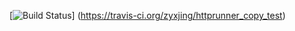 [![Build Status](https://travis-ci.org/zyxjing/httprunner_copy_test.svg?branch=master)]
(https://travis-ci.org/zyxjing/httprunner_copy_test)
